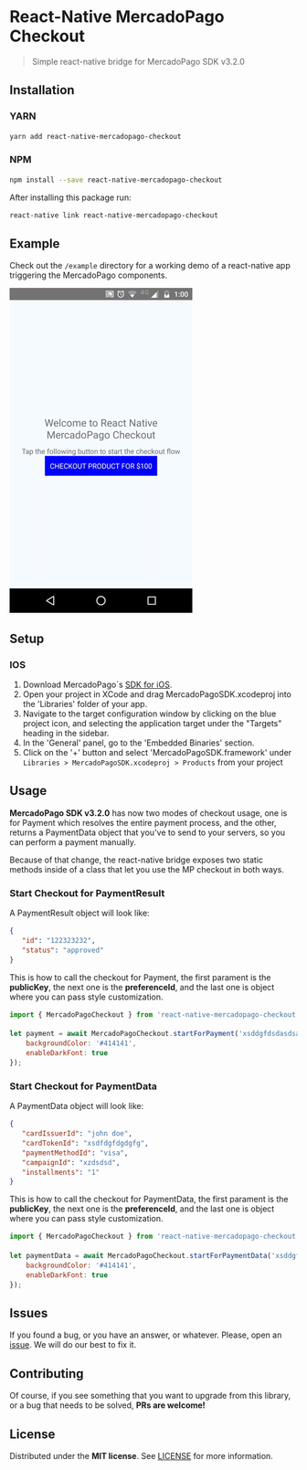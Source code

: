 # React-Native MercadoPago Checkout 
> Simple react-native bridge for MercadoPago SDK v3.2.0

## Installation 

### YARN 

```bash
yarn add react-native-mercadopago-checkout
```

### NPM

```bash
npm install --save react-native-mercadopago-checkout
```

After installing this package run: 

```bash 
react-native link react-native-mercadopago-checkout
```

## Example

Check out the `/example` directory for a working demo of a react-native app triggering the MercadoPago components.

![example screencam](docs/example_screencam.gif)

## Setup 
### IOS

1. Download MercadoPago´s [SDK for iOS](https://github.com/mercadopago/px-ios).
2. Open your project in XCode and drag MercadoPagoSDK.xcodeproj into the 'Libraries' folder of your app.
3. Navigate to the target configuration window by clicking on the blue project icon, and selecting the application target under the "Targets" heading in the sidebar.
4. In the 'General' panel, go to the 'Embedded Binaries' section.
5. Click on the '+' button and select 'MercadoPagoSDK.framework' under `Libraries > MercadoPagoSDK.xcodeproj > Products` from your project

## Usage

**MercadoPago SDK v3.2.0** has now two modes of checkout usage, one is for Payment which resolves the entire payment process, and the other, returns a PaymentData object that you've to send to your servers, so you can perform a payment manually. 

Because of that change, the react-native bridge exposes two static methods inside of a class that let you use the MP checkout in both ways.

### Start Checkout for PaymentResult

A PaymentResult object will look like: 

```json
{
   "id": "122323232",
   "status": "approved"
}
```

This is how to call the checkout for Payment, the first parament is the **publicKey**, the next one is the **preferenceId**, and the last one is object where you can pass style customization. 

```javascript
import { MercadoPagoCheckout } from 'react-native-mercadopago-checkout';

let payment = await MercadoPagoCheckout.startForPayment('xsddgfdsdasdsa', 'sdsdf13323', {
    backgroundColor: '#414141',
    enableDarkFont: true
});
```

### Start Checkout for PaymentData

A PaymentData object will look like: 

```json
{
   "cardIssuerId": "john doe",
   "cardTokenId": "xsdfdgfdgdgfg",
   "paymentMethodId": "visa",
   "campaignId": "xzdsdsd",
   "installments": "1"
}
```

This is how to call the checkout for PaymentData, the first parament is the **publicKey**, the next one is the **preferenceId**, and the last one is object where you can pass style customization. 

```javascript
import { MercadoPagoCheckout } from 'react-native-mercadopago-checkout';

let paymentData = await MercadoPagoCheckout.startForPaymentData('xsddgfdsdasdsa', 'sdsdf13323', {
    backgroundColor: '#414141',
    enableDarkFont: true
});
```

## Issues

If you found a bug, or you have an answer, or whatever. Please, open an [issue](https://github.com/BlackBoxVision/react-native-mercadopago-checkout/issues). We will do our best to fix it.

## Contributing

Of course, if you see something that you want to upgrade from this library, or a bug that needs to be solved, **PRs are welcome!**

## License

Distributed under the **MIT license**. See [LICENSE](https://github.com/BlackBoxVision/react-native-mercadopago-checkout/blob/master/LICENSE) for more information.
